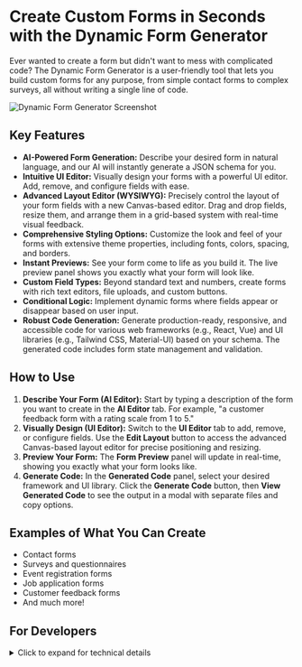 # Create Custom Forms in Seconds with the Dynamic Form Generator

Ever wanted to create a form but didn't want to mess with complicated code? The Dynamic Form Generator is a user-friendly tool that lets you build custom forms for any purpose, from simple contact forms to complex surveys, all without writing a single line of code.

![Dynamic Form Generator Screenshot](https://i.imgur.com/your-screenshot.png)  <!-- Replace with your screenshot -->

## Key Features

*   **AI-Powered Form Generation:** Describe your desired form in natural language, and our AI will instantly generate a JSON schema for you.
*   **Intuitive UI Editor:** Visually design your forms with a powerful UI editor. Add, remove, and configure fields with ease.
*   **Advanced Layout Editor (WYSIWYG):** Precisely control the layout of your form fields with a new Canvas-based editor. Drag and drop fields, resize them, and arrange them in a grid-based system with real-time visual feedback.
*   **Comprehensive Styling Options:** Customize the look and feel of your forms with extensive theme properties, including fonts, colors, spacing, and borders.
*   **Instant Previews:** See your form come to life as you build it. The live preview panel shows you exactly what your form will look like.
*   **Custom Field Types:** Beyond standard text and numbers, create forms with rich text editors, file uploads, and custom buttons.
*   **Conditional Logic:** Implement dynamic forms where fields appear or disappear based on user input.
*   **Robust Code Generation:** Generate production-ready, responsive, and accessible code for various web frameworks (e.g., React, Vue) and UI libraries (e.g., Tailwind CSS, Material-UI) based on your schema. The generated code includes form state management and validation.

## How to Use

1.  **Describe Your Form (AI Editor):** Start by typing a description of the form you want to create in the **AI Editor** tab. For example, "a customer feedback form with a rating scale from 1 to 5."
2.  **Visually Design (UI Editor):** Switch to the **UI Editor** tab to add, remove, or configure fields. Use the **Edit Layout** button to access the advanced Canvas-based layout editor for precise positioning and resizing.
3.  **Preview Your Form:** The **Form Preview** panel will update in real-time, showing you exactly what your form looks like.
4.  **Generate Code:** In the **Generated Code** panel, select your desired framework and UI library. Click the **Generate Code** button, then **View Generated Code** to see the output in a modal with separate files and copy options.

## Examples of What You Can Create

*   Contact forms
*   Surveys and questionnaires
*   Event registration forms
*   Job application forms
*   Customer feedback forms
*   And much more!

## For Developers

<details>
<summary>Click to expand for technical details</summary>

This project was built with the following technologies:

*   **React:** A JavaScript library for building user interfaces.
*   **TypeScript:** A typed superset of JavaScript that compiles to plain JavaScript.
*   **Material-UI:** A React UI framework that implements Google's Material Design.
*   **Vite:** A build tool that provides a fast development experience for modern web projects.
*   **Zod:** A TypeScript-first schema declaration and validation library.
*   **@google/generative-ai:** The Google Generative AI SDK for TypeScript.
*   **jodit-react:** A React wrapper for the Jodit editor.
*   **Vitest:** A blazing fast unit-test framework powered by Vite.
*   **react-resizable-panels:** A library for creating resizable panels in React.
*   **konva & react-konva:** Libraries for 2D canvas rendering in React.
*   **Code Generation Module:** A new module (`src/code-generator`) responsible for programmatically generating production-ready form code based on user-defined schemas and selected tech stacks.

### Getting Started

To get started with the project, you need to have Node.js and npm installed on your machine.

1.  Clone the repository:

```bash
git clone https://github.com/your-username/dynamic-form-generator.git
```

2.  Create a `.env` file in the root of the project and add your Gemini API key as `VITE_GEMINI_API_KEY`.

3.  Install the dependencies:

```bash
npm install
```

4.  Start the development server:

```bash
npm run dev
```

This will start the development server on `http://localhost:5173`.

5.  Run the tests:

```bash
npm test
```

</details>